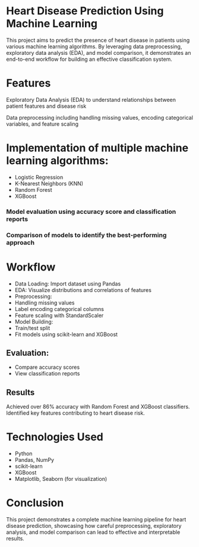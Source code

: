 
# Heart Disease Prediction Using Machine Learning
This project aims to predict the presence of heart disease in patients using various machine learning algorithms. By leveraging data preprocessing, exploratory data analysis (EDA), and model comparison, it demonstrates an end-to-end workflow for building an effective classification system.

# Features
Exploratory Data Analysis (EDA) to understand relationships between patient features and disease risk

Data preprocessing including handling missing values, encoding categorical variables, and feature scaling

# Implementation of multiple machine learning algorithms:

- Logistic Regression
- K-Nearest Neighbors (KNN)
- Random Forest
- XGBoost

### Model evaluation using accuracy score and classification reports

### Comparison of models to identify the best-performing approach

# Workflow
- Data Loading: Import dataset using Pandas
- EDA: Visualize distributions and correlations of features
- Preprocessing:
- Handling missing values
- Label encoding categorical columns
- Feature scaling with StandardScaler
- Model Building:
- Train/test split
- Fit models using scikit-learn and XGBoost

## Evaluation:
- Compare accuracy scores
- View classification reports

## Results
Achieved over 86% accuracy with Random Forest and XGBoost classifiers.
Identified key features contributing to heart disease risk.

# Technologies Used
- Python
- Pandas, NumPy
- scikit-learn
- XGBoost
- Matplotlib, Seaborn (for visualization)

# Conclusion
This project demonstrates a complete machine learning pipeline for heart disease prediction, showcasing how careful preprocessing, exploratory analysis, and model comparison can lead to effective and interpretable results.
